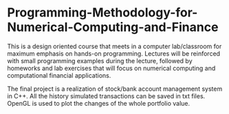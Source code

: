 # Programming-Methodology-for-Numerical-Computing-and-Finance
This is a design oriented course that meets in a computer lab/classroom for maximum emphasis on hands-on programming. Lectures will be reinforced with small programming examples during the lecture, followed by homeworks and lab exercises that will focus on numerical computing and computational financial applications. 

The final project is a realization of stock/bank account management system in C++. All the history simulated transactions can be saved in txt files. OpenGL is used to plot the changes of the whole portfolio value.

